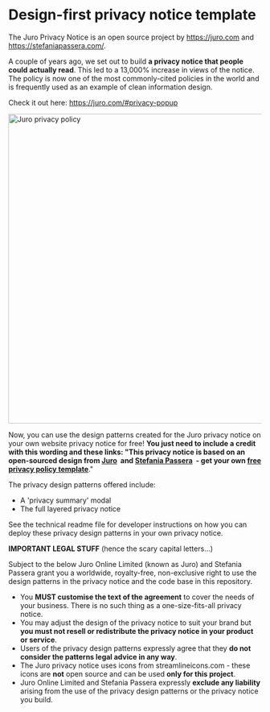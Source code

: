 # Design-first privacy notice template

The Juro Privacy Notice is an open source project by https://juro.com and https://stefaniapassera.com/. 

A couple of years ago, we set out to build <b>a privacy notice that people could actually read</b>. This led to a 13,000% increase in views of the notice. The policy is now one of the most commonly-cited policies in the world and is frequently used as an example of clean information design. 

Check it out here: https://juro.com/#privacy-popup

<img src="https://info.juro.com/hubfs/juro-privacy-policy-template-thumb-v2.png" alt="Juro privacy policy" width="644" height="615" />

Now, you can use the design patterns created for the Juro privacy notice on your own website privacy notice for free! <b>You just need to include a credit with this wording and these links: "This privacy notice is based on an open-sourced design from <a href="https://juro.com" target="_blank">Juro</a>&nbsp; and <a href="https://stefaniapassera.com" target="_blank">Stefania Passera</a>&nbsp; - get your own <a href="https://info.juro.com/privacy-policy-template" target="_blank">free privacy policy template</a></b>."

The privacy design patterns offered include:

- A 'privacy summary' modal
- The full layered privacy notice

See the technical readme file for developer instructions on how you can deploy these privacy design patterns in your own privacy notice.

<b>IMPORTANT LEGAL STUFF</b> (hence the scary capital letters...)

Subject to the below Juro Online Limited (known as Juro) and Stefania Passera grant you a worldwide, royalty-free, non-exclusive right to use the design patterns in the privacy notice and the code base in this repository. 

- You <b>MUST customise the text of the agreement</b> to cover the needs of your business. There is no such thing as a one-size-fits-all privacy notice.
- You may adjust the design of the privacy notice to suit your brand but <b>you must not resell or redistribute the privacy notice in your product or service</b>.
- Users of the privacy design patterns expressly agree that they <b>do not consider the patterns legal advice in any way</b>. 
- The Juro privacy notice uses icons from streamlineicons.com - these icons are <b>not</b> open source and can be used <b>only for this project</b>.
- Juro Online Limited and Stefania Passera expressly <b>exclude any liability</b> arising from the use of the privacy design patterns or the privacy notice you build. 
